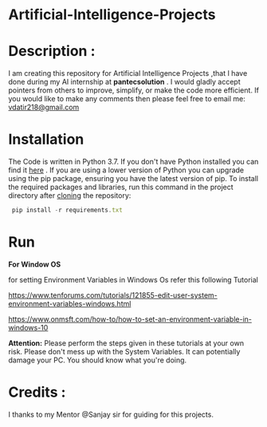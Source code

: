# Artificial-Intelligence-Projects
# Description :
I am creating this repository for Artificial Intelligence Projects ,that I have done during my AI internship at  **pantecsolution** . I would gladly accept pointers from others to improve, simplify, or make the code more efficient. If you would like to make any comments then please feel free to email me: vdatir218@gmail.com 

# Installation
The Code is written in Python 3.7. If you don't have Python installed you can find it [here](https://www.python.org/downloads/) . If you are using a lower version of Python you can upgrade using the pip package, ensuring you have the latest version of pip. To install the required packages and libraries, run this command in the project directory after [cloning](https://www.howtogeek.com/451360/how-to-clone-a-github-repository/) the repository:
   
```javascript
 pip install -r requirements.txt
```
# Run


**For Window OS**


for setting Environment Variables in Windows Os refer this following Tutorial

https://www.tenforums.com/tutorials/121855-edit-user-system-environment-variables-windows.html


https://www.onmsft.com/how-to/how-to-set-an-environment-variable-in-windows-10

**Attention:** Please perform the steps given in these tutorials at your own risk. Please don't mess up with the System Variables. It can potentially damage your PC. You should know what you're doing.


# Credits :


I thanks to my Mentor @Sanjay sir for guiding for this projects.












